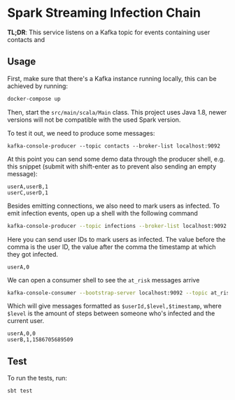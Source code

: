 # Spark Streaming Infection Chain

**TL;DR**: This service listens on a Kafka topic for events containing user contacts and 

## Usage

First, make sure that there's a Kafka instance running locally, this can be achieved by running:

```bash
docker-compose up
```

Then, start the `src/main/scala/Main` class. This project uses Java 1.8, newer versions will not be compatible with the used Spark version.

To test it out, we need to produce some messages:

```
kafka-console-producer --topic contacts --broker-list localhost:9092
```

At this point you can send some demo data through the producer shell, e.g. this snippet (submit with shift-enter as to prevent also sending an empty message):

```csv
userA,userB,1
userC,userD,1
```

Besides emitting connections, we also need to mark users as infected. To emit infection events, open up a shell with the following command
```bash
kafka-console-producer --topic infections --broker-list localhost:9092
```

Here you can send user IDs to mark users as infected. The value before the comma is the user ID, the value after the comma the timestamp at which they got infected.
```csv
userA,0
```

We can open a consumer shell to see the `at_risk` messages arrive

```bash
kafka-console-consumer --bootstrap-server localhost:9092 --topic at_risk
```

Which will give messages formatted as `$userId,$level,$timestamp`, where `$level` is the amount of steps between someone who's infected and the current user.

```csv
userA,0,0
userB,1,1586705689509
```

## Test
To run the tests, run:
```bash
sbt test
```
